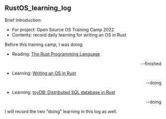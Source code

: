 ## RustOS_learning_log

Brief Introduction:

- For project: Open Source OS Training Camp 2022
- Contents: record daily learning for writing an OS in Rust

Before this training camp, I was doing:
- Reading:  [The Rust Programming Language](https://doc.rust-lang.org/stable/book/)                      <p align="right">--finished</p>
- Learning: [Writing an OS in Rust](https://os.phil-opp.com)                                             <p align="right">--doing</p>
- Learning: [toyDB: Distributed SQL database in Rust](https://github.com/erikgrinaker/toydb)             <p align="right">--doing</p>

I will record the two "doing" learning in this log as well.

